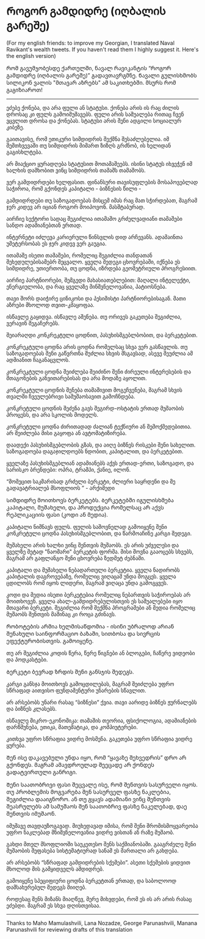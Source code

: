 # Როგორ გამდიდრე (იღბალის გარეშე)


(For my english friends: to improve my Georgian, I translated Naval Ravikant's
wealth tweets. If you haven't read them I highly suggest it. Here's the
english version)

Რომ გავუმჯობესდე ქართულში, ნავალ რავიკანტის “Როგორ გამდიდრე (იღბალის გარეშე)”
გადავთავრგმნე. Ნავალი გულისხმობს სილიკონ ვალის "მთავარ აზრებს" ამ საკითხებში.
მსურს რომ გაგიზიაროთ!

* * *

ეძებე ქონება, და არა ფული ან სტატუსი. ქონება არის ის რაც ძილის დროსაც კი ფულს
გამოიმუშავებს. ფული არის საშუალება რითაც ჩვენ ვცვლით დროსა და ქონებას. სტატუსი
არის შენი ადგილი სოციალურ კიბეზე.

გაითავისე, რომ ეთიკური სიმდიდრის შექმნა შესაძლებელია. იმ შემთხვევაში თუ
სიმდიდრის მიმართ ზიზღს გრძნობ, ის ხელიდან გაგისხლტება.

არ მიაქციო ყურადღება სტატუსით მოთამაშეებს. ისინი სტატუს იხვეჭენ იმ ხალხის
დამხობით ვინც სიმდიდრის თამაშს თამაშობს.

ვერ გამდიდრდები ხელფასით. ფინანსური თავისუფლების მოსაპოვებლად საჭიროა, რომ
გქონდეს კაპიტალი - ბიზნესის წილი -

გამდიდრდები თუ საზოგადოებას მისცემ იმას რაც მათ სჭირდებათ, მაგრამ ჯერ კიდევ არ
იციან როგორ მოიპოვონ. მასშტაბურად.

აირჩიე სექტორი სადაც შეგიძლია ითამაშო გრძელვადიანი თამაშები სანდო ადამიანებთან
ერთად.

ინტერნეტი იძლევა კარიერული წინსვლის დიდ არჩევანს. ადამაინთა უმეტერსობას ეს ჯერ
კიდევ ვერ გაუგია.

ითამაშე ისეთი თამაშები, რომელიც შეგიძლია თანდათან შეხედულებისამებრ შეცვალო.
ყველა შედეგი ცხოვრებაში, იქნება ეს სიმდიდრე, უთიერთობა, თუ ცოდნა, იზრდება
გეომეტრიული პროგრესიით.

აირჩიე პარტნიორები, შემგედი მახასიათებლებით: მაღალი ინტელექტი, ენერგიულობა, და
რაც ყველაზე მინშვნელოვანია, პატიოსნება.

თავი შორს დაიჭირე ცინიკოსი და პესიმისტი პარტნიორებისაგან. მათი აზრები მხოლოდ
თვით-კმაყოფაა.

ისწავლე გაყიდვა. ისწავლე აშენება. თუ ორივეს გაკეთება შეგიძლია, ვერავინ
შეგაჩერებს.

შეიარაღდი კონკრეკტული ცოდნით, პასუხისმგებლბობით, და ბერკეტებით.

კონკრეკტული ცოდნა არის ცოდნა რომელსაც სხვა ვერ გასწავლის. თუ საზოგადოებას შენი
გაწვრთნა შუძლია სხვის მსგავსად, ასევე შეუძლია ამ ადმიანით ჩაგანაცვლოს.

კონკრეკტული ცოდნა შეიძლება შეიძინო შენი ძირეული ინტერესების და შთაგონების
განვითარებისას და არა მოდაზე აყოლით.

კონკრეკტული ცოდნის შენება თამაშივით მოგეჩვენება, მაგრამ სხვის თვალში
ჩვეულებრივი სამუშაოსავით გამოჩნდება.

კონკრეტული ცოდნის შეძენა გავს შეგირდ-ოსტატის ერთად მუშაობის პროცესს, და არა
სკოლის მოდელს.

კონკრეტული ცოდნა ძირითადად ძალიან ტექნიური ან შემოქმედებითია. არ შეიძლება მისი
გაყოფა ან ავტომატიზირება.

დაადექი პასუხისმგებლობის გზას, და აიღე ბიზნეს რისკები შენი სახელით.
საზოგადოება დაგაჯილდოებს ნდობით, კაპიტალით, და ბერკეტებით.

ყველაზე პასუხისმგებლიან ადამიანებს აქვს ერთად-ერთი, საზოგადო, და სარისკო
ბრენდები: ოპრა, ტრამპი, ქანიე, ილონ.

“მომეცით საკმარისად გრძელი ბერკეტი, ძლიერი საყრდენი და მე გადავატრიალებ
მსოფლიოს ” - არქიმედი

Სიმდიდრე მოითხოვს ბერკეტებს. Ბერკეტებში იგულისხმება კაპიტალი, მუშახელი, და
პროდუქცია რომელსაც არ აქვს რეპლიკაციის ფასი (კოდი ან მედია).

კაპიტალი ნიშნავს ფულს. ფულის საშოვნელად გამოიყენე შენი კონკრეტული ცოდნა
პასუხისმგებლობით, და წარმოაჩინე კარგი შედეგი.

მუშახელი არის ხალხი ვინც შენთვის მუშაობს. ეს არის უძველესი და ყველზე მეტად
"ნაომარი" ბერკეტის ფორმა. მისი შოვნა გააოცებს სხვებს, მაგრამ არ გაფლანგო შენი
ცხოვრება ზედმეტ ძებნაში.

კაპიტალი და მუშახელი ნებადართული ბერკეტია. ყველა ნადირობს კაპიტალის
დაგროვებაზე, რომელიც ვიღაცამ უნდა მოგცეს. ყველა ცდილობს რომ იყოს ლიდერი,
მაგრამ ვიღაცა უნდა გამოგყვეს.

კოდი და მედია ისეთი ბერკეტებია რომელიც ნებართვის საჭიროებას არ მოითხოვენ.
ყველა ახალ-გამდიდრებულისთვის ეს საშუალებები იყო მთავარი ბერკეტი. შეგიძლია რომ
შექმნა პროგრამები ან მედია რომელიც მუშაობს შენთვის მაშინაც კი როცა გძინავს.

Რობოტების არმია ხელმისაწდომია - ისინი უბრალოდ არიან შენახული საინფორმაციო
ბაზაში, სითბოსა და სივრცის ეფექტურობისთვის. გამოიყენე.

თუ არ შეგიძლია კოდის წერა, წერე წიგნები ან ბლოგები, ჩაწერე ვიდეობი და
პოდკასტები.

Ბერკეტი ბევრად ზრდის შენი განსჯის შედეგს.

კარგი განსჯა მოითხოვს გამოცდილებას, მაგრამ შეიძლება უფრო სწრაფად აითვისო
ფუნდამენტური უნარების სწავლით.

არ არსებობს უნარი რასაც “ბიზნესი” ქვია. თავი აარიდე ბიზნეს ჟურნალებს და ბიზნეს
კლასებს.

ისწავლე მიკრო-ეკონომიკა: თამაშის თეორია, ფსიქოლოგია, ადამიანების დარწმუნება,
ეთიკა, მათემატიკა, და კომპიუტერები.

კითხვა უფრო სწრაფია ვიდრე მოსმენა. გაკეთება უფრო სწრაფია ვიდრე ყურება.

Შენ ისე დაკავებული უნდა იყო, რომ “ყავაზე შეხვედრის” დრო არ გქონდეს. მაგრამ
ამავდროულად შეეცადე არ ქონდეს გადატვირთული განრიგი.

Შენი საათობრივი ფასი შეცვალე ისე, რომ შენთვის სასურველი იყოს. თუ პრობლემის
მოგვარება შენ სასურველ ფასზე ნაკლებია, შეგიძლია დააიგნორო. ან თუ გყავს
ადამიანი ვინც შენთვის შეასრულებს ამ სამუშაოს შენ საათობრივ ფასზე ნაკელებად,
დაე შენთვის იმუშაონ.

იმუშავე თავდაუზოგავად. მიუხედავად იმისა, რომ შენი შრომისმოყვარეობა უფრო
ნაკლებად მნიშვნელოვანია ვიდრე ვისთან ან რაზე მუშაობ.

გახდი მთელ მსოფლიოში საუკეთესო შენს საქმიანობაში. გააგრძელე შენი მუშაობის
შეფასება სისტემატიურად სანამ ეს მართალი არ გახდება.

არ არსებობს “სწრაფად გამდიდრების სქემები”. ასეთი სქემების ყიდვით მხოლოდ მის
გამყიდველს ამდიდრებ.

გამოიყენე სპეციფიური ცოდნა ბერკეტთან ერთად, და საბოლოოდ დამსახურებულ შედეგს
მიიღებ.

როდესაც შენს მიზანს მიაღწევ, მერე მიხვდები, რომ ეს ის არ არის რასაც ეძებდი.
მაგრამ ეს სხვა დღისთვისაა.

* * *

Thanks to Maho Mamulashvili, Lana Nozadze, George Parunashvili, Manana
Parunashvili for reviewing drafts of this translation

